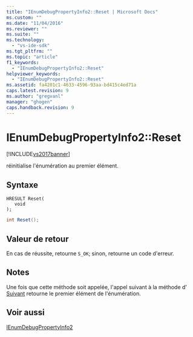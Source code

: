 ```yaml
---
title: "IEnumDebugPropertyInfo2::Reset | Microsoft Docs"
ms.custom: ""
ms.date: "11/04/2016"
ms.reviewer: ""
ms.suite: ""
ms.technology: 
  - "vs-ide-sdk"
ms.tgt_pltfrm: ""
ms.topic: "article"
f1_keywords: 
  - "IEnumDebugPropertyInfo2::Reset"
helpviewer_keywords: 
  - "IEnumDebugPropertyInfo2::Reset"
ms.assetid: fa4201c1-4633-4596-93aa-bd415c4ed71a
caps.latest.revision: 9
ms.author: "gregvanl"
manager: "ghogen"
caps.handback.revision: 9
---
```

# IEnumDebugPropertyInfo2::Reset
[!INCLUDE[vs2017banner](../../../code-quality/includes/vs2017banner.md)]

réinitialise l'énumération au premier élément.  
  
## Syntaxe  
  
```cpp#  
HRESULT Reset(  
   void  
);  
```  
  
```c#  
int Reset();  
```  
  
## Valeur de retour  
 En cas de réussite, retourne `S_OK`; sinon, retourne un code d'erreur.  
  
## Notes  
 Une fois que cette méthode soit appelée, l'appel suivant à la méthode d' [Suivant](../../../extensibility/debugger/reference/ienumdebugpropertyinfo2-next.md) retourne le premier élément de l'énumération.  
  
## Voir aussi  
 [IEnumDebugPropertyInfo2](../../../extensibility/debugger/reference/ienumdebugpropertyinfo2.md)